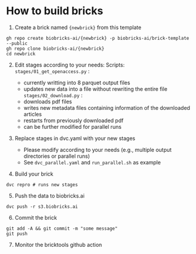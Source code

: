 # How to build bricks

1. Create a brick named `{newbrick}` from this template
```
gh repo create biobricks-ai/{newbrick} -p biobricks-ai/brick-template --public
gh repo clone biobricks-ai/{newbrick}
cd newbrick
```

2. Edit stages according to your needs:
    Scripts:
    ``stages/01_get_openaccess.py`` : 
	 - currently writting into 8 parquet output files 
	 - updates new data into a file without rewriting the entire file 
    ``stages/02_download.py`` : 
	 - downloads pdf files 
	 - writes new metadata files containing information of the downloaded articles
	 - restarts from previously downloaded pdf  
	 - can be further modified for parallel runs 

3. Replace stages in dvc.yaml with your new stages 
    - Please modify according to your needs (e.g., multiple output directories or parallel runs) 
    - See ``dvc_parallel.yaml`` and ``run_parallel.sh`` as example

4. Build your brick
```
dvc repro # runs new stages
```

5. Push the data to biobricks.ai
```
dvc push -r s3.biobricks.ai 
```

6. Commit the brick
```
git add -A && git commit -m "some message"
git push
```

7. Monitor the bricktools github action

